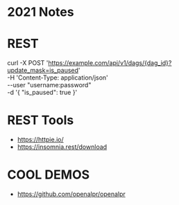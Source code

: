 # 2021 Notes

# REST



curl -X POST 'https://example.com/api/v1/dags/{dag_id}?update_mask=is_paused' \
-H 'Content-Type: application/json' \
--user "username:password" \
-d '{
    "is_paused": true
}'


# REST Tools

* https://httpie.io/
* https://insomnia.rest/download


# COOL DEMOS

* https://github.com/openalpr/openalpr
